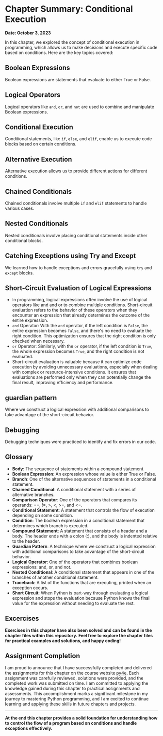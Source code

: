 # Chapter Summary: Conditional Execution

**Date: October 3, 2023**

In this chapter, we explored the concept of conditional execution in programming, which allows us to make decisions and execute specific code based on conditions. Here are the key topics covered:

## Boolean Expressions

Boolean expressions are statements that evaluate to either True or False.

## Logical Operators

Logical operators like `and`, `or`, and `not` are used to combine and manipulate Boolean expressions.

## Conditional Execution

Conditional statements, like `if`, `else`, and `elif`, enable us to execute code blocks based on certain conditions.

## Alternative Execution

Alternative execution allows us to provide different actions for different conditions.

## Chained Conditionals

Chained conditionals involve multiple `if` and `elif` statements to handle various cases.

## Nested Conditionals

Nested conditionals involve placing conditional statements inside other conditional blocks.

## Catching Exceptions using Try and Except

We learned how to handle exceptions and errors gracefully using `try` and `except` blocks.

## Short-Circuit Evaluation of Logical Expressions

- In programming, logical expressions often involve the use of logical operators like and and or to combine multiple conditions. Short-circuit evaluation refers to the behavior of these operators when they encounter an expression that already determines the outcome of the entire expression.
- `and` Operator: With the `and` operator, if the left condition is `False`, the entire expression becomes `False`, and there's no need to evaluate the right condition. This optimization ensures that the right condition is only checked when necessary.
- `or` Operator: Similarly, with the `or` operator, if the left condition is `True`, the whole expression becomes `True`, and the right condition is not evaluated.
- Short-circuit evaluation is valuable because it can optimize code execution by avoiding unnecessary evaluations, especially when dealing with complex or resource-intensive conditions. It ensures that evaluations are performed only when they can potentially change the final result, improving efficiency and performance.

## guardian pattern

Where we construct a logical expression with additional comparisons to take advantage of the short-circuit behavior.


## Debugging

Debugging techniques were practiced to identify and fix errors in our code.

## Glossary

- **Body**: The sequence of statements within a compound statement.
- **Boolean Expression**: An expression whose value is either True or False.
- **Branch**: One of the alternative sequences of statements in a conditional statement.
- **Chained Conditional**: A conditional statement with a series of alternative branches.
- **Comparison Operator**: One of the operators that compares its operands: ==, !=, >, <, >=, and <=.
- **Conditional Statement**: A statement that controls the flow of execution depending on some condition.
- **Condition**: The boolean expression in a conditional statement that determines which branch is executed.
- **Compound Statement**: A statement that consists of a header and a body. The header ends with a colon (:), and the body is indented relative to the header.
- **Guardian Pattern**: A technique where we construct a logical expression with additional comparisons to take advantage of the short-circuit behavior.
- **Logical Operator**: One of the operators that combines boolean expressions: and, or, and not.
- **Nested Conditional**: A conditional statement that appears in one of the branches of another conditional statement.
- **Traceback**: A list of the functions that are executing, printed when an exception occurs.
- **Short Circuit**: When Python is part-way through evaluating a logical expression and stops the evaluation because Python knows the final value for the expression without needing to evaluate the rest.


## Excercises
**Exercises in this chapter have also been solved and can be found in the chapter files within this repository.**
**Feel free to explore the chapter files for practical examples and solutions, and happy coding!**

## Assignment Completion

I am proud to announce that I have successfully completed and delivered the assignments for this chapter on the course website [py4e](https://www.py4e.com/). 
Each assignment was carefully reviewed, solutions were provided, and the completed work was submitted on time. I am committed to applying the knowledge gained during this chapter to practical assignments and assessments.
This accomplishment marks a significant milestone in my journey to mastering Python programming, and I am excited to continue learning and applying these skills in future chapters and projects.

---

**At the end this chapter provides a solid foundation for understanding how to control the flow of a program based on conditions and handle exceptions effectively.**
